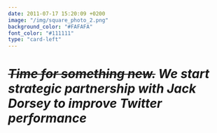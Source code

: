 ```yaml
---
date: 2011-07-17 15:20:09 +0200
image: "/img/square_photo_2.png"
background_color: "#FAFAFA"
font_color: "#111111"
type: "card-left"
---
```

# *~~Time for something new.~~ We start strategic partnership with Jack Dorsey to improve Twitter performance*


